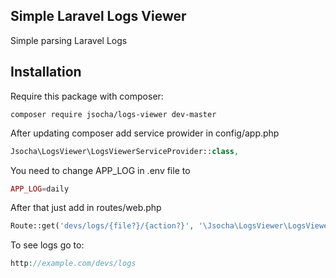 
## Simple Laravel Logs Viewer
Simple parsing Laravel Logs

## Installation

Require this package with composer:

```shell
composer require jsocha/logs-viewer dev-master
```

After updating composer add service prowider in config/app.php


```php
Jsocha\LogsViewer\LogsViewerServiceProvider::class,
```

You need to change APP_LOG in .env file to 
```php 
APP_LOG=daily
```

After that just add in routes/web.php

```php 
Route::get('devs/logs/{file?}/{action?}', '\Jsocha\LogsViewer\LogsViewerController@index')->name('logs.viewer');
```

To see logs go to:

```php 
http://example.com/devs/logs
```
